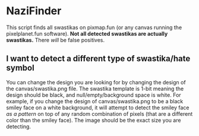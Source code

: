 # NaziFinder
This script finds all swastikas on pixmap.fun (or any canvas running the pixelplanet.fun software). **Not all detected swastikas are actually swastikas.** There *will* be false positives.

## I want to detect a different type of swastika/hate symbol
 You can change the design you are looking for by changing the design of the canvas/swastika.png file. The swastika template is 1-bit meaning the design should be black, and null/empty/background space is white. For example, if you change the design of canvas/swastika.png to be a black smiley face on a white background, it will attempt to detect the smiley face *as a pattern* on top of any random combination of pixels (that are a different color than the smiley face). The image should be the exact size you are detecting.
